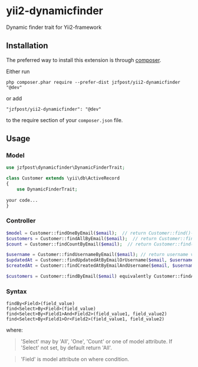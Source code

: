 # yii2-dynamicfinder
Dynamic finder trait for Yii2-framework

Installation
------------

The preferred way to install this extension is through [composer](http://getcomposer.org/download/).

Either run

```
php composer.phar require --prefer-dist jzfpost/yii2-dynamicfinder "@dev"
```

or add

```
"jzfpost/yii2-dynamicfinder": "@dev"
```

to the require section of your `composer.json` file.

Usage
-----

### Model

```php
use jzfpost\dynamicfinder\DynamicFinderTrait;

class Customer extends \yii\db\ActiveRecord
{
    use DynamicFinderTrait;
    
your code...
}
```

### Controller

```php
$model = Customer::findOneByEmail($email);  // return Customer::find()->where('email' => $email)->one();
$customers = Customer::findAllByEmail($email);  // return Customer::find()->where('email' => $email)->all();
$count = Customer::findCountByEmail($email);  // return Customer::find()->where('email' => $email)->count();

$username = Customer::findUsernameByEmail($email); // return username value where email=$email;
$updatedAt = Customer::findUpdatedAtByEmailOrUsername($email, $username); // return updated_at value where email=$email or username = $username;
$createdAt = Customer::findCreatedAtByEmailAndUsername($email, $username); // return created_at value where email=$email and username = $username;

$customers = Customer::findByEmail($email) equivalently Customer::findAllByEmail($email);

```

### Syntax
```
findBy<Field>(field_value)
find<Select>By<Field>(field_value)
find<Select>By<Field1>And<Field2>(field_value1, field_value2)
find<Select>By<Field1>Or<Field2>(field_value1, field_value2)
```

where:
>'Select' may by 'All', 'One', 'Count' or one of model attribute. If 'Select' not set, by default return 'All'.

>'Field' is model attribute on where condition.
